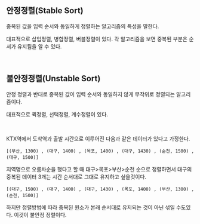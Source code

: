 ## 안정정렬(Stable Sort)

중복된 값을 입력 순서와 동일하게 정렬하는 알고리즘의 특성을 말한다.

대표적으로 삽입정렬, 병합정렬, 버블정렬이 있다. 각 알고리즘을 보면 중복된 부분은 순서가 유지됨을 알 수 있다.

<br>

## 불안정정렬(Unstable Sort)

안정 정렬과 반대로 중복된 값이 입력 순서와 동일하지 않게 무작위로 정렬되는 알고리즘이다.

대표적으로 퀵정렬, 선택정렬, 계수정렬이 있다.

<br>

KTX역에서 도착역과 출발 시간으로 이루어진 다음과 같은 데이터가 있다고 가정한다.
```
[(부산, 1300) , (대구, 1400) , (목포, 1400) , (대구, 1430) , (순천, 1500) , (대구, 1500)]
```
지역명으로 오름차순을 했다고 할 때 대구>목포>부산>순천 순으로 정렬하면서 대구의 중복된 데이터 3개는 시간 순서대로 그대로 유지하고 싶을것이다.
```
[(대구, 1500) , (대구, 1400) , (대구, 1430) , (목포, 1400) , (부산, 1300) , (순천, 1500)]
```
하지만 정렬방법에 따라 중복된 원소가 본래 순서대로 유지되는 것이 아닌 섞일 수도있다. 이것이 불안정 정렬이다.


